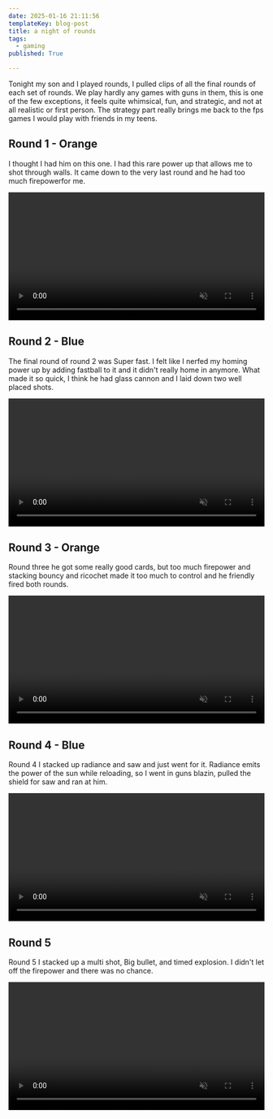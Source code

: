 ```yaml
---
date: 2025-01-16 21:11:56
templateKey: blog-post
title: a night of rounds
tags:
  - gaming
published: True

---
```


Tonight my son and I played rounds, I pulled clips of all the final rounds of
each set of rounds.  We play hardly any games with guns in them, this is one of
the few exceptions, it feels quite whimsical, fun, and strategic, and not at
all realistic or first person.  The strategy part really brings me back to the
fps games I would play with friends in my teens.

## Round 1 - Orange

I thought I had him on this one.  I had this rare power up that allows me to
shot through walls.  It came down to the very last round and he had too much
firepowerfor me.

<video autoplay="" controls="" loop="true" muted="" playsinline="" width="100%" class="rounded-xl border-pink-900 border-2">
     <source
      src="https://dropper.wayl.one/api/file/5863caea-da25-45e1-9a4d-111c6e4408a3.mp4"
      type="video/mp4">
     Sorry, your browser doesn't support embedded videos.
</video>

## Round 2 - Blue

The final round of round 2 was Super fast.  I felt like I nerfed my homing
power up by adding fastball to it and it didn't really home in anymore.  What
made it so quick, I think he had glass cannon and I laid down two well placed
shots.

<video autoplay="" controls="" loop="true" muted="" playsinline="" width="100%" class="rounded-xl border-pink-900 border-2">
     <source
      src="https://dropper.wayl.one/api/file/453553d6-802d-4b76-acb1-40300922b655.mp4"
      type="video/mp4">
     Sorry, your browser doesn't support embedded videos.
</video>

## Round 3 - Orange

Round three he got some really good cards, but too much firepower and stacking
bouncy and ricochet made it too much to control and he friendly fired both
rounds.

<video autoplay="" controls="" loop="true" muted="" playsinline="" width="100%" class="rounded-xl border-pink-900 border-2">
     <source
      src="https://dropper.wayl.one/api/file/1ad4422e-1172-4218-bf1c-7bb0fa69f809.mp4"
      type="video/mp4">
     Sorry, your browser doesn't support embedded videos.
</video>

## Round 4 - Blue

Round 4 I stacked up radiance and saw and just went for it.  Radiance emits the
power of the sun while reloading, so I went in guns blazin, pulled the shield
for saw and ran at him.

<video autoplay="" controls="" loop="true" muted="" playsinline="" width="100%" class="rounded-xl border-pink-900 border-2">
     <source
      src="https://dropper.wayl.one/api/file/dc5be9d9-b365-467e-9761-ab2767d85621.mp4"
      type="video/mp4">
     Sorry, your browser doesn't support embedded videos.
</video>

## Round 5

Round 5 I stacked up a multi shot, Big bullet, and timed explosion.  I didn't
let off the firepower and there was no chance.

<video autoplay="" controls="" loop="true" muted="" playsinline="" width="100%" class="rounded-xl border-pink-900 border-2">
     <source
      src="https://dropper.wayl.one/api/file/72c6394e-77c6-4f83-9f06-c81b339277c5.mp4"
      type="video/mp4">
     Sorry, your browser doesn't support embedded videos.
</video>
